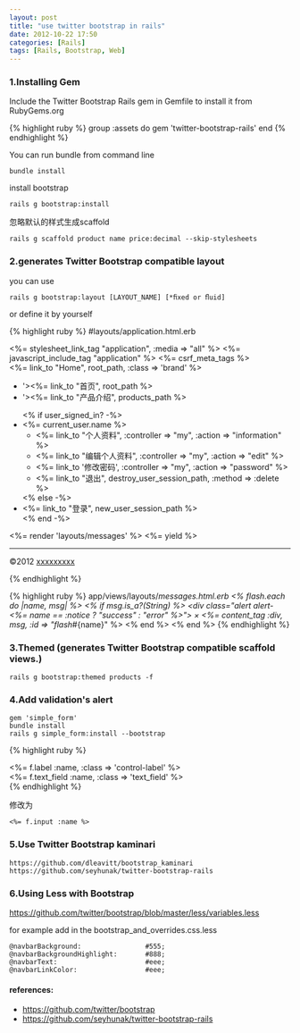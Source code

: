 ```yaml
---
layout: post
title: "use twitter bootstrap in rails"
date: 2012-10-22 17:50
categories: [Rails]
tags: [Rails, Bootstrap, Web]
---
```


### 1.Installing Gem
Include the Twitter Bootstrap Rails gem in Gemfile to install it from RubyGems.org

{% highlight ruby %}
group :assets do
  gem 'twitter-bootstrap-rails'
end
{% endhighlight %}

You can run bundle from command line

    bundle install

install bootstrap

    rails g bootstrap:install

忽略默认的样式生成scaffold

    rails g scaffold product name price:decimal --skip-stylesheets

### 2.generates Twitter Bootstrap compatible layout
you can use

    rails g bootstrap:layout [LAYOUT_NAME] [*ﬁxed or ﬂuid]

or define it by yourself

{% highlight ruby %}
#layouts/application.html.erb
<!DOCTYPE html>
<html>
  <head>
    <title><%= Company.last.try :name %></title>
    <!--[if lt IE 9]>
      <script src="http://html5shim.googlecode.com/svn/trunk/html5.js" type="text/javascript"></script>
    <![endif]-->
    <%= stylesheet_link_tag    "application", :media => "all" %>
    <%= javascript_include_tag "application" %>
    <%= csrf_meta_tags %>
    <meta name="viewport" content="width=device-width, initial-scale=1.0">
  </head>
  <body>
    <div class="navbar navbar-fixed-top">
      <div class="navbar-inner">
        <div class="container">
          <a class="btn btn-navbar" data-toggle="collapse" data-target=".nav-collapse">
            <span class="icon-bar"></span>
            <span class="icon-bar"></span>
            <span class="icon-bar"></span>
          </a>
          <%= link_to "Home", root_path, :class => 'brand' %>
          <div class="nav-collapse">
            <ul class="nav">
              <li class='<%= 'active' if params[:controller] == 'home' %>'><%= link_to "首页", root_path %></li>
              <li class='<%= 'active' if params[:controller] == 'products' %>'><%= link_to "产品介绍", products_path %></li>
            </ul>
            <ul class='nav pull-right'>
              <% if user_signed_in? -%>
                <li class='dropdown'>
                  <a class="dropdown-toggle" data-toggle="dropdown">
                    <%= current_user.name %>
                    <b class='caret'></b>
                  </a>
                  <ul class='dropdown-menu'>
                    <li><%= link_to "个人资料", :controller => "my", :action => "information" %></li>
                    <li><%= link_to "编辑个人资料", :controller => "my", :action => "edit" %></li>
                    <li><%= link_to '修改密码', :controller => "my", :action => "password" %></li>
                    <li><%= link_to "退出", destroy_user_session_path, :method => :delete %></li>
                  </ul>
                </li>
              <% else -%>
                <li><%= link_to "登录", new_user_session_path %></li>
              <% end -%>
            </ul>
          </div>
        </div>
      </div>
    </div>
    <div class="container">
      <%= render 'layouts/messages' %>
      <%= yield %>
      <hr>
      <footer>
      <p>&copy;2012 <a href="http://xxxxx.com" target="_blank" >xxxxxxxxx</a></p>
      </footer>
    </div>
  </body>
</html>
{% endhighlight %}

{% highlight ruby %}
app/views/layouts/_messages.html.erb
<% flash.each do |name, msg| %>
  <% if msg.is_a?(String) %>
    <div class="alert alert-<%= name == :notice ? "success" : "error" %>">
      <a class="close" data-dismiss="alert">&#215;</a>
      <%= content_tag :div, msg, :id => "flash_#{name}" %>
    </div>
  <% end %>
<% end %>
{% endhighlight %}

### 3.Themed (generates Twitter Bootstrap compatible scaffold views.)
    rails g bootstrap:themed products -f

### 4.Add validation's alert
    gem 'simple_form'
    bundle install
    rails g simple_form:install --bootstrap

{% highlight ruby %}
<div class="control-group">
  <%= f.label :name, :class => 'control-label' %>
  <div class="controls">
    <%= f.text_field :name, :class => 'text_field' %>
  </div>
</div>
{% endhighlight %}

修改为

    <%= f.input :name %>

### 5.Use Twitter Bootstrap kaminari
    https://github.com/dleavitt/bootstrap_kaminari
    https://github.com/seyhunak/twitter-bootstrap-rails

### 6.Using Less with Bootstrap
https://github.com/twitter/bootstrap/blob/master/less/variables.less

for example
add in the bootstrap_and_overrides.css.less

    @navbarBackground:                #555;
    @navbarBackgroundHighlight:       #888;
    @navbarText:                      #eee;
    @navbarLinkColor:                 #eee;

#### references:
* https://github.com/twitter/bootstrap
* https://github.com/seyhunak/twitter-bootstrap-rails
